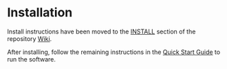 # Installation

Install instructions have been moved to the [INSTALL](https://github.com/HiveProject2021/chives-blockchain/wiki/INSTALL) section of the repository [Wiki](https://github.com/HiveProject2021/chives-blockchain/wiki).

After installing, follow the remaining instructions in the
[Quick Start Guide](https://github.com/HiveProject2021/chives-blockchain/wiki/Quick-Start-Guide)
to run the software.
